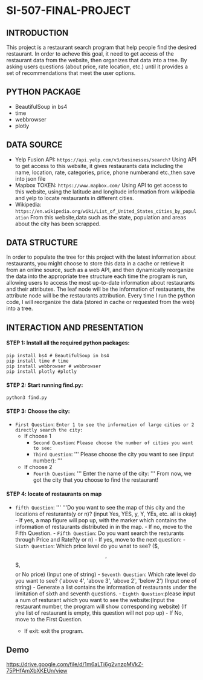 # SI-507-FINAL-PROJECT


## INTRODUCTION
This project is a restaurant search program that help people find the desired restaurant. In order to acheve this goal, it need to get access of the restaurant data from the website, then organizes that data into a tree. By asking users questions (about price, rate location, etc.) until it provides a set of recommendations that meet the user options.


## PYTHON PACKAGE
- BeautifulSoup in bs4 
- time
- webbrowser
- plotly

## DATA SOURCE
- Yelp Fusion API: `https://api.yelp.com/v3/businesses/search?`
Using API to get access to this website, it gives restaurants data including the name, location, rate, categories, price, phone numberand etc.,then save into json file
- Mapbox TOKEN: `https://www.mapbox.com/`
Using API to get access to this website, using the latitude and longitude information from wikipedia and yelp to locate restaurants in different cities.
- Wikipedia: `https://en.wikipedia.org/wiki/List_of_United_States_cities_by_population`
From this website,data such as the state, population and areas about the city has been scrapped.


## DATA STRUCTURE
In order to populate the tree for this project with the latest information about restaurants, you might choose to store this data in a cache or retrieve it from an online source, such as a web API, and then dynamically reorganize the data into the appropriate tree structure each time the program is run, allowing users to access the most up-to-date information about restaurants and their attributes. The leaf node will be the information of restaurants, the attribute node will be the restaurants attribution. Every time I run the python code, I will reorganize the data (stored in cache or requested from the web) into a tree.


## INTERACTION AND PRESENTATION

#### STEP 1: Install all the required python packages:
```
pip install bs4 # BeautifulSoup in bs4 
pip install time # time
pip install webbrowser # webbrowser
pip install plotly #plotly
```

#### STEP 2: Start running find.py:
```
python3 find.py
```

#### STEP 3: Choose the city:
- `First Question`:
    `Enter 1 to see the information of large cities or 2 directly search the city:`
    - If choose 1
        - `Second Question`: 
        `Please choose the number of cities you want to see:`
        - `Third Question`: 
        '''
        Please choose the city you want to see (input number):
        '''
    - If choose 2
        - `Fourth Question`: 
        '''
        Enter the name of the city:
        '''
 From now, we got the city that you choose to find the restaurant!
 
 #### STEP 4: locate of restaurants on map
 - `fifth Question`: 
    '''
    '''Do you want to see the map of this city and the locations of resturants(y or n)? (input Yes, YES, y, Y, YEs, etc. all is okay)
                - If yes, a map figure will pop up, with the marker which contains the information of restaurants distributed in in the map.
                - If no, move to the Fifth Question.
            - `Fifth Question`: Do you want search the resturants through Price and Rate?(y or n)
                - If yes, move to the next question:
                    - `Sixth Question`: Which price level do you wnat to see? ($, $$, $$$, $$$$ or No price) (Input one of string)
                    - `Seventh Question`: Which rate level do you want to see? ('above 4', 'above 3', 'above 2', 'below 2') (Input one of string)
                    - Generate a list contains the information of restaurants under the limitation of sixth and seventh questions.
                        - `Eighth Question`:please input a num of resturant which you want to see the website:(Input the restaurant number, the program will show corresponding website) (If yhe list of restaurant is empty, this question will not pop up)
                - If No, move to the First Question.

    - If exit: exit the program.
    
 ## Demo
https://drive.google.com/file/d/1m6aLTi6g2vnzpMVkZ-75PHfAmXbXKEUn/view
